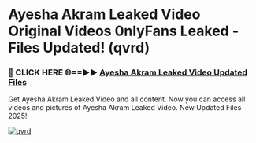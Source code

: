 # Ayesha Akram Leaked Video Original Videos 0nlyFans Leaked - Files Updated! (qvrd)

<h3>🔴 CLICK HERE 🌐==►► <a href="https://tinyurl.com/2wckxsce" rel="nofollow">Ayesha Akram Leaked Video Updated Files</a></h3>

Get Ayesha Akram Leaked Video and all content. Now you can access all videos and pictures of Ayesha Akram Leaked Video. New Updated Files 2025!

[![qvrd](https://i.imgur.com/AFduVYN.gif)](https://tinyurl.com/2wckxsce)
